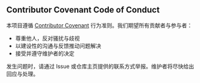 ## Contributor Covenant Code of Conduct

本项目遵循 [Contributor Covenant](https://www.contributor-covenant.org/) 行为准则。我们期望所有贡献者与参与者：

- 尊重他人，反对骚扰与歧视
- 以建设性的沟通与反馈推动问题解决
- 接受并遵守维护者的决定

发生问题时，请通过 Issue 或仓库主页提供的联系方式举报。维护者将尽快给出回应与处理。


